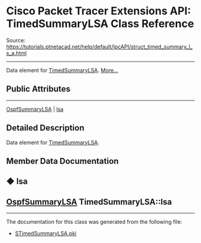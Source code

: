 # Cisco Packet Tracer Extensions API: TimedSummaryLSA Class Reference

Source: https://tutorials.ptnetacad.net/help/default/IpcAPI/struct_timed_summary_l_s_a.html

---

Data element for [TimedSummaryLSA](struct_timed_summary_l_s_a.html "Data element for TimedSummaryLSA."). [More...](struct_timed_summary_l_s_a.html#details)

##  Public Attributes  
  
---  
[OspfSummaryLSA](struct_ospf_summary_l_s_a.html) | [lsa](struct_timed_summary_l_s_a.html#a5614c1e07ebc24e920736fb143248c8f)  
  
## Detailed Description

Data element for [TimedSummaryLSA](struct_timed_summary_l_s_a.html "Data element for TimedSummaryLSA."). 

## Member Data Documentation

## ◆ lsa

[OspfSummaryLSA](struct_ospf_summary_l_s_a.html) TimedSummaryLSA::lsa  
---  
  
* * *

The documentation for this class was generated from the following file:

  * [STimedSummaryLSA.pki](_s_timed_summary_l_s_a_8pki.html)



